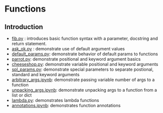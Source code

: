 # Functions

## Introduction

* [fib.py](fib.py) : introduces basic function syntax with a parameter, docstring and return statement.
* [ask_ok.py](ask_ok.py) : demonstrate use of default argument values
* [default_params.py](default_params.py): demonstrate behavior of default params to functions
* [parrot.py](parrot.py): demonstrate positional and keyword argument basics
* [cheeseshop.py](cheeseshop.py): demonstrate variable positional and keyword arguments
* [spl_params.py](spl_params.py): demonstrate special parameters to separate postional, standard and keyword arguments
* [arbitrary_args.ipynb](arbitrary_args.ipynb): demonstrate passing variable number of args to a function
* [unpacking_args.ipynb](unpacking_args.ipynb): demonstrate unpacking args to a function from a list or dict
* [lambda.py](lambda.py): demonstrates lambda functions
* [annotations.ipynb](annotations.ipynb):  demonstrates function annotations
